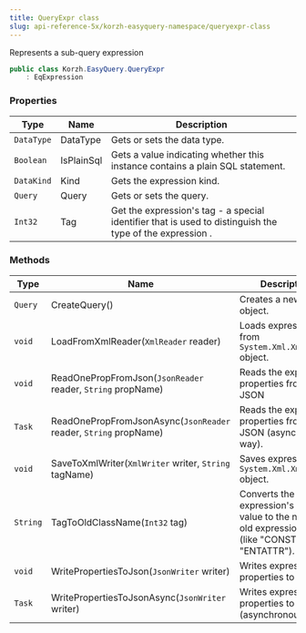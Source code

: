 ```yaml
---
title: QueryExpr class
slug: api-reference-5x/korzh-easyquery-namespace/queryexpr-class
---
```



Represents a sub-query expression
```csharp
public class Korzh.EasyQuery.QueryExpr
    : EqExpression

```

### Properties

| Type | Name | Description | 
| --- | --- | --- | 
| `DataType` | DataType | Gets or sets the data type. | 
| `Boolean` | IsPlainSql | Gets a value indicating whether this instance contains a plain SQL statement. | 
| `DataKind` | Kind | Gets the expression kind. | 
| `Query` | Query | Gets or sets the query. | 
| `Int32` | Tag | Get the expression's tag - a special identifier that is used to distinguish the type of the expression . | 


### Methods

| Type | Name | Description | 
| --- | --- | --- | 
| `Query` | CreateQuery() | Creates a new query object. | 
| `void` | LoadFromXmlReader(`XmlReader` reader) | Loads expression from `System.Xml.XmlReader` object. | 
| `void` | ReadOnePropFromJson(`JsonReader` reader, `String` propName) | Reads the expression properties from JSON | 
| `Task` | ReadOnePropFromJsonAsync(`JsonReader` reader, `String` propName) | Reads the expression properties from JSON (asynchronous way). | 
| `void` | SaveToXmlWriter(`XmlWriter` writer, `String` tagName) | Saves expression to `System.Xml.XmlWriter` object. | 
| `String` | TagToOldClassName(`Int32` tag) | Converts the expression's tag value to the name of old expression class (like "CONST" or "ENTATTR"). | 
| `void` | WritePropertiesToJson(`JsonWriter` writer) | Writes expression properties to JSON. | 
| `Task` | WritePropertiesToJsonAsync(`JsonWriter` writer) | Writes expression properties to JSON (asynchronous way). |